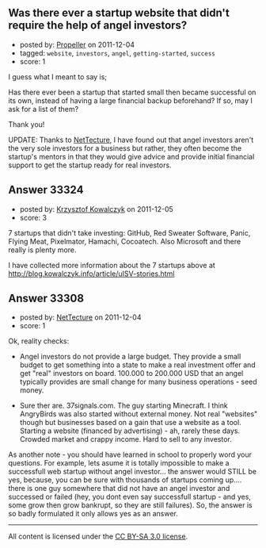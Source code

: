 ## Was there ever a startup website that didn't require the help of angel investors?

- posted by: [Propeller](https://stackexchange.com/users/-1/14813-propeller) on 2011-12-04
- tagged: `website`, `investors`, `angel`, `getting-started`, `success`
- score: 1

I guess what I meant to say is;

Has there ever been a startup that started small then became successful on its own, instead of having a large financial backup beforehand? If so, may I ask for a list of them?

Thank you!

UPDATE:
Thanks to [NetTecture][1], I have found out that angel investors aren't the very sole investors for a business but rather, they often become the startup's mentors in that they would give advice and provide initial financial support to get the startup ready for real investors.


  [1]: http://answers.onstartups.com/users/3350/nettecture


## Answer 33324

- posted by: [Krzysztof Kowalczyk](https://stackexchange.com/users/-1/3945-krzysztof-kowalczyk) on 2011-12-05
- score: 3

7 startups that didn't take investing: GitHub, Red Sweater Software, Panic, Flying Meat, Pixelmator, Hamachi, Cocoatech. Also Microsoft and there really is plenty more.

I have collected more information about the 7 startups above at http://blog.kowalczyk.info/article/uISV-stories.html 


## Answer 33308

- posted by: [NetTecture](https://stackexchange.com/users/-1/3350-nettecture) on 2011-12-04
- score: 1

Ok, reality checks:

* Angel investors do not provide a large budget. They provide a small budget to get something into a state to make a real investment offer and get "real" investors on board. 100.000 to 200.000 USD that an angel typically provides are small change for many business operations - seed money.

* Sure ther are. 37signals.com. The guy starting Minecraft. I think AngryBirds was also started without external money. Not real "websites" though but businesses based on a gain that use a website as a tool. Starting a website (financed by advertising) - ah, rarely these days. Crowded market and crappy income. Hard to sell to any investor.

As another note - you should have learned in school to properly word your questions. For example, lets asume it is totally impossible to make a successfull web startup without angel investor... the answer would STILL be yes, because, you can be sure with thousands of startups coming up.... there is one guy somewhere that did not have an angel investor and successed or failed (hey, you dont even say successfull startup - and yes, some grow then grow bankrupt, so they are still failures). So, the answer is so badly formulated it only allows yes as an answer.



---

All content is licensed under the [CC BY-SA 3.0 license](https://creativecommons.org/licenses/by-sa/3.0/).

